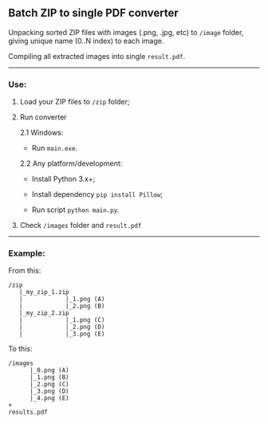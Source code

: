 ## Batch ZIP to single PDF converter

Unpacking sorted ZIP files with images (.png, .jpg, etc) to `/image` folder, giving unique name (0..N index) to each image.

Compiling all extracted images into single `result.pdf`.
___
### Use:

1. Load your ZIP files to `/zip` folder;

2. Run converter

    2.1 Windows:
    - Run `main.exe`.

    2.2 Any platform/development:

    - Install Python 3.x+;

    - Install dependency `pip install Pillow`;
        
    - Run script `python main.py`.

3. Check `/images` folder and `result.pdf`
___
### Example:

From this:

```text
/zip
   |_my_zip_1.zip
   |            |_1.png (A)
   |            |_2.png (B)
   |_my_zip_2.zip
   |            |_1.png (C)
   |            |_2.png (D)
   |            |_3.png (E)
```

To this:

```text
/images
      |_0.png (A)
      |_1.png (B)
      |_2.png (C)
      |_3.png (D)
      |_4.png (E)
+
results.pdf
```
